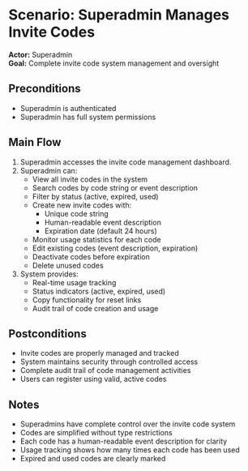 # Scenario: Superadmin Manages Invite Codes

**Actor:** Superadmin  
**Goal:** Complete invite code system management and oversight

## Preconditions

- Superadmin is authenticated
- Superadmin has full system permissions

## Main Flow

1. Superadmin accesses the invite code management dashboard.
2. Superadmin can:
   - View all invite codes in the system
   - Search codes by code string or event description
   - Filter by status (active, expired, used)
   - Create new invite codes with:
     - Unique code string
     - Human-readable event description
     - Expiration date (default 24 hours)
   - Monitor usage statistics for each code
   - Edit existing codes (event description, expiration)
   - Deactivate codes before expiration
   - Delete unused codes
3. System provides:
   - Real-time usage tracking
   - Status indicators (active, expired, used)
   - Copy functionality for reset links
   - Audit trail of code creation and usage

## Postconditions

- Invite codes are properly managed and tracked
- System maintains security through controlled access
- Complete audit trail of code management activities
- Users can register using valid, active codes

## Notes

- Superadmins have complete control over the invite code system
- Codes are simplified without type restrictions
- Each code has a human-readable event description for clarity
- Usage tracking shows how many times each code has been used
- Expired and used codes are clearly marked
